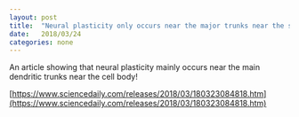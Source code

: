 ```yaml
---
layout: post
title:  "Neural plasticity only occurs near the major trunks near the soma"
date:   2018/03/24
categories: none
---
```




An article showing that neural plasticity mainly occurs near the main dendritic trunks near the cell body!



[https://www.sciencedaily.com/releases/2018/03/180323084818.htm](https://www.sciencedaily.com/releases/2018/03/180323084818.htm)



 

 

